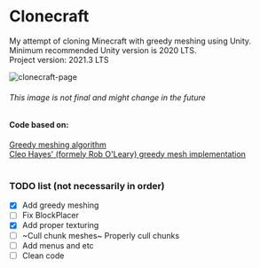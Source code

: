 # Clonecraft
My attempt of cloning Minecraft with greedy meshing using Unity.  
Minimum recommended Unity version is 2020 LTS.  
Project version: 2021.3 LTS

![clonecraft-page](https://user-images.githubusercontent.com/40342021/175710820-6d7034ea-d5dc-4de9-8591-50ea46a230f7.png)
###### This image is not final and might change in the future

#### Code based on:
[Greedy meshing algorithm](https://0fps.net/2012/06/30/meshing-in-a-minecraft-game)  
[Cleo Hayes' (formely Rob O'Leary) greedy mesh implementation](https://github.com/roboleary/GreedyMesh)

#
### TODO list (not necessarily in order)
- [X] Add greedy meshing
- [ ] Fix BlockPlacer
- [X] Add proper texturing
- [ ] ~Cull chunk meshes~ Properly cull chunks
- [ ] Add menus and etc
- [ ] Clean code
